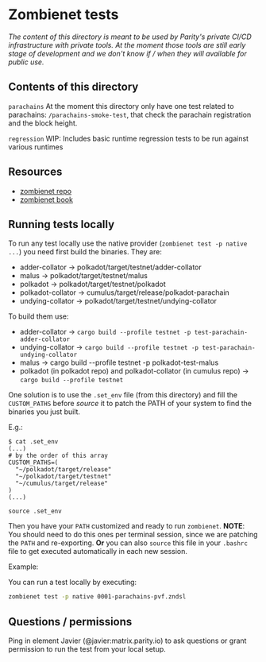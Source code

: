 # Zombienet tests

_The content of this directory is meant to be used by Parity's private CI/CD infrastructure with private tools. At the moment those tools are still early stage of development and we don't know if / when they will available for public use._

## Contents of this directory

`parachains`
    At the moment this directory only have one test related to parachains: `/parachains-smoke-test`, that check the parachain registration and the block height.

`regression`
    WIP: Includes basic runtime regression tests to be run against various runtimes

## Resources

* [zombienet repo](https://github.com/paritytech/zombienet)
* [zombienet book](https://paritytech.github.io/zombienet/)

## Running tests locally

To run any test locally use the native provider (`zombienet test -p native ...`) you need first build the binaries. They are:

* adder-collator -> polkadot/target/testnet/adder-collator
* malus -> polkadot/target/testnet/malus
* polkadot -> polkadot/target/testnet/polkadot
* polkadot-collator -> cumulus/target/release/polkadot-parachain
* undying-collator -> polkadot/target/testnet/undying-collator

To build them use:
* adder-collator -> `cargo build --profile testnet -p test-parachain-adder-collator`
* undying-collator -> `cargo build --profile testnet -p test-parachain-undying-collator`
* malus -> cargo build --profile testnet -p polkadot-test-malus
* polkadot (in polkadot repo) and polkadot-collator (in cumulus repo) -> `cargo build --profile testnet`

One solution is to use the `.set_env` file (from this directory) and fill the `CUSTOM_PATHS` before *source* it to patch the PATH of your system to find the binaries you just built.

E.g.:
```
$ cat .set_env
(...)
# by the order of this array
CUSTOM_PATHS=(
  "~/polkadot/target/release"
  "~/polkadot/target/testnet"
  "~/cumulus/target/release"
)
(...)

source .set_env
```

Then you have your `PATH` customized and ready to run `zombienet`.
 **NOTE**: You should need to do this ones per terminal session, since we are patching the `PATH` and re-exporting. **Or** you can also `source` this file in your `.bashrc` file to get executed automatically in each new session.

Example:

You can run a test locally by executing:
```sh
zombienet test -p native 0001-parachains-pvf.zndsl
```

## Questions / permissions

Ping in element Javier (@javier:matrix.parity.io) to ask questions or grant permission to run the test from your local setup.
